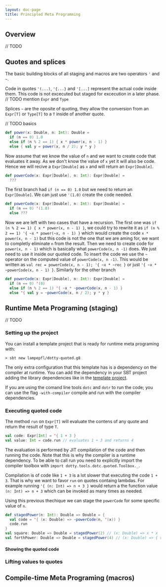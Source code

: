 ```yaml
---
layout: doc-page
title: Principled Meta Programming
---
```


Overview
--------

// TODO 

Quotes and splices
------------------

The basic building blocks of all staging and macros are two operators `'` and `~`. 

Code in quotes `'(...)`, `'{...}` and `'[...]` represent the actual code inside them. This code is not excecuted but staged for excecution in a later phase. 
// TODO mention `Expr` and `Type`

Splices `~` are the oposite of quoting, they allow the conversion from an `Expr[T]` or `Type[T]` to a `T` inside of another quote.

// TODO basics


```scala
def power(x: Double, n: Int): Double = 
  if (n == 0) 1.0
  else if (n % 2 == 1) { x * power(x, n - 1) }
  else { val y = power(x, n / 2); y * y }
```
Now assume that we know the value of `n` and we want to create code that evaluates it away. As we don't know the value of `x` yet it will also be code. Hence we will recive a `Expr[Double]` as `x` and will return an `Expr[Double]`. 

```scala
def powerCode(x: Expr[Double], n: Int): Expr[Double] = 
  ???
```
The first branch had `if (n == 0) 1.0` but we need to return an `Expr[Double]`. We can just use `'(1.0)` create the code needed.

```scala
def powerCode(x: Expr[Double], n: Int): Expr[Double] = 
  if (n == 0) '(1.0)
  else ???
```

Now we are left with two cases that have a recursion. The first one was `if (n % 2 == 1) { x * power(x, n - 1) }`, we could try to rewrite it as `if (n % 2 == 1) '{ ~x * power(~x, n - 1) }` which would create the code `x * power(x, n - 1)` but this code is not the one that we are aming for, we want to completly eliminate `n` from the result. Then we need to create code for `power(x, n - 1)` which is basically what `powerCode(x, n -1)` does. We just need to use it inside our quoted code. To insert the code we use the `~` operator on the computed value of `powerCode(x, n -1)`. This would be written as `val rec = powerCode(x, n - 1); '{ ~x * ~rec }` or just `'{ ~x * ~powerCode(x, n - 1) }`. Similarly for the other branch

```scala
def powerCode(x: Expr[Double], n: Int): Expr[Double] = 
  if (n == 0) '(0)
  else if (n % 2 == 1) '{ ~x * ~powerCode(x, n - 1) }
  else '{ val y = ~powerCode(x, n / 2); y * y }
```


Runtime Meta Programing (staging)
---------------------------------

// TODO

### Setting up the project

You can install a template project that is ready for runtime meta programing with: 
```
> sbt new lampepfl/dotty-quoted.g8
```

The only extra configuration that this template has is a dependency on the compiler at runtime. You can add the dependency in your SBT project adding the library dependencies like in the [template project](https://github.com/lampepfl/dotty-quoted.g8/blob/master/src/main/g8/build.sbt). 

If you are using the comand line tools `dotc` and `dotr` to run the code; you can use the flag `-with-compiler` compile and run with the compiler dependencies.

### Executing quoted code

The method `run` on `Expr[T]` will evaluate the contens of any quote and return the result of type `T`.

```scala
val code: Expr[Int] = '{ 1 + 3 }
val value: Int = code.run // evaluates 1 + 3 and returns 4
```
The evaluation is performed by JIT compilation of the code and then running the code. Note that this is why the compiler is a runtime dependency. To be able to call run you need to explicitly import the compiler toolbox with `import dotty.tools.dotc.quoted.Toolbox._`.

Compilation is of code like `1 + 3` is a lot slower that executing the code `1 + 3`. That is why we want to favor `run` on quotes containg lambdas. For example running `'{ (n: Int) => n + 3 }` would return a the function value `(n: Int) => n + 3` which can be invoked as many times as needed. 

Using this previous thechique we can stage the `powerCode` for some specific value of `n`.
```scala
def stagedPower(n: Int): Double => Double = {
  val code = '{ (x: Double) => ~powerCode(n, '(x)) }
  code.run
}
val square: Double => Double = stagedPower(2) // (x: Double) => x * x
val forthPower: Double => Double = stagedPower(4) // (x: Double) => { val x1 = x * x; x1 * x1 }
```


#### Showing the quoted code

### Lifting values to quotes


Compile-time Meta Programing (macros)
-------------------------------------



